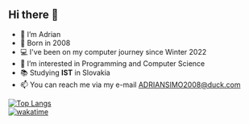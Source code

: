## Hi there 👋
- 👋 I’m Adrian
- 👶 Born in 2008
- 💻 I've been on my computer journey since Winter 2022
- 👀 I’m interested in Programming and Computer Science
- 📚 Studying **IST** in Slovakia 
- 📫 You can reach me via my e-mail <ADRIANSIMO2008@duck.com>

[![Top Langs](https://github-readme-stats.vercel.app/api/top-langs/?username=adriansimo2008&layout=donut-vertical&theme=github_dark)](https://github.com/ADRIANSIMO2008/github-readme-stats) <br>
[![wakatime](https://wakatime.com/badge/user/bab8bce4-8d1a-4c7c-a1d2-8dc82df4127a.svg)](https://wakatime.com/@bab8bce4-8d1a-4c7c-a1d2-8dc82df4127a)
